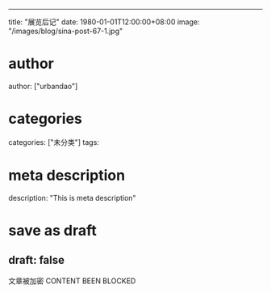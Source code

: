 
---
title: "展览后记"
date: 1980-01-01T12:00:00+08:00
image: "/images/blog/sina-post-67-1.jpg"
# author
author: ["urbandao"]
# categories
categories: ["未分类"]
tags: 
# meta description
description: "This is meta description"
# save as draft
draft: false
---

文章被加密 CONTENT BEEN BLOCKED
